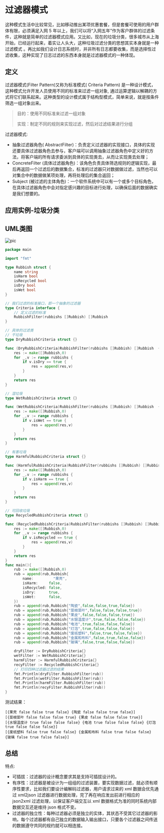 # 过滤器模式



这种模式生活中比较常见，比如移动推出某项优惠套餐，但是套餐可使用的用户群体有限，必须满足入网 5 年以上，我们可以将“入网五年”作为客户群体的过滤条件，这种就是简单的过滤器模式应用。又比如，现在的垃圾分类，很多城市从上海开始，已经运行起来，着实让人头大，这种垃圾过滤分类的思想其实本身就是一种过滤模式 。再比如我们设计日志系统时，并非所有日志都要收集，而是选择性过滤收集，这种实现了日志过滤的东西本身就是过滤器模式的一种体现。



## 定义

过滤器模式(Filter Pattern)又称为标准模式( Criteria Pattern) 是一种设计模式，这种模式允许开发人员使用不同的标准来过滤一组对象, 通过运算逻辑以解耦的方式将它们联系起来。这种类型的设计模式属于结构型模式，简单来说，就是按条件筛选一组对象出来。

> 目的：使用不同标准来过滤一组对象
>
> 实现：制定不同的规则来实现过滤，然后对过滤结果进行分组

过滤器模式:

- 抽象过滤器角色( AbstractFilter)：负责定义过滤器的实现接口，具体的实现还要具体过滤器角色去参与，客户端可以调用抽象过滤器角色中定义好的方法，将客户端的所有请求委派到具体的实现类去，从而让实现类去处理；
- ConcreteFilter (具体过滤器角色)：该角色负责具体筛选规则的逻辑实现，最后再返回一个过滤后的数据集合，标准的过滤器只对数据做过滤，当然也可以对集合中的数据做某项处理，再将处理后的集合返回；
- Subject (被过滤的主体角色)：一个软件系统中可以有一个或多个目标角色，在具体过滤器角色中会对指定感兴趣的目标进行处理，以确保后面的数据确实是我们想要的。



## 应用实例-垃圾分类

## UML类图

![pic](https://doc.shiyanlou.com/courses/1851/1240622/e3a02245960e8af90c1c43997aa8deb4-0)

```go
package main

import "fmt"

type Rubbish struct {
    name string
    isHarm bool
    isRecycled bool
    isDry bool
    isWet bool
}

// 我们过滤的标准接口，即一个抽象的过滤器
type Criteria interface {
    // 定义过滤的标准
    RubbishFilter(rubbishs []Rubbish) []Rubbish
}

// 具体的过滤类
// 干垃圾
type DryRubbishCriteria struct {}

func (DryRubbishCriteria)RubbishFilter(rubbishs []Rubbish) []Rubbish  {
    res := make([]Rubbish,0)
    for _,v := range rubbishs {
        if v.isDry == true {
            res = append(res,v)
        }
    }
    return res
}

// 湿垃圾
type WetRubbishCriteria struct {}

func (WetRubbishCriteria)RubbishFilter(rubbishs []Rubbish) []Rubbish  {
    res := make([]Rubbish,0)
    for _,v := range rubbishs {
        if v.isWet == true {
            res = append(res,v)
        }
    }
    return res
}

// 有害垃圾
type HarmfulRubbishCriteria struct {}

func (HarmfulRubbishCriteria)RubbishFilter(rubbishs []Rubbish) []Rubbish  {
    res := make([]Rubbish,0)
    for _,v := range rubbishs {
        if v.isHarm == true {
            res = append(res,v)
        }
    }
    return res
}

// 可回收垃圾
type RecycledRubbishCriteria struct {}

func (RecycledRubbishCriteria)RubbishFilter(rubbishs []Rubbish) []Rubbish  {
    res := make([]Rubbish,0)
    for _,v := range rubbishs {
        if v.isRecycled == true {
            res = append(res,v)
        }
    }
    return res
}
func main(){
    rub := make([]Rubbish,0)
    rub = append(rub,Rubbish{
        name:         "果壳",
        isHarm:     false,
        isRecycled: false,
        isDry:      true,
        isWet:      false,
    })
    rub = append(rub,Rubbish{"陶瓷",false,false,true,false})
    rub = append(rub,Rubbish{"菜根菜叶",false,false,false,true})
    rub = append(rub,Rubbish{"果皮",false,false,false,true})
    rub = append(rub,Rubbish{"水银温度计",true,false,false,false})
    rub = append(rub,Rubbish{"电池",true,false,false,false})
    rub = append(rub,Rubbish{"灯泡",true,false,false,false})
    rub = append(rub,Rubbish{"废纸塑料",false,true,false,false})
    rub = append(rub,Rubbish{"金属和布料",false,true,false,false})
    rub = append(rub,Rubbish{"玻璃",false,true,false,false})

    dryFilter := DryRubbishCriteria{}
    wetFilter := WetRubbishCriteria{}
    harmFilter := HarmfulRubbishCriteria{}
    recyFilter := RecycledRubbishCriteria{}
    // 打印四种过滤器过滤的结果
    fmt.Println(dryFilter.RubbishFilter(rub))
    fmt.Println(wetFilter.RubbishFilter(rub))
    fmt.Println(harmFilter.RubbishFilter(rub))
    fmt.Println(recyFilter.RubbishFilter(rub))
}
```

测试结果：
```
[{果壳 false false true false} {陶瓷 false false true false}]
[{菜根菜叶 false false false true} {果皮 false false false true}]
[{水银温度计 true false false false} {电池 true false false false} {灯泡 true false false false}]
[{废纸塑料 false true false false} {金属和布料 false true false false} {玻璃 false true false false}]
```

## 总结

特点:

- 可插拔：过滤器的设计概念要求其是支持可插拔设计的。
- 有序性：过滤器是被设计为一组组的过滤装置，要实现数据过滤，就必须有顺序性要求，比如我们要设计编解码过滤器，用户请求过来的 xml 数据会优先通过 xml2json 过滤器进行数据处理，完了再在响应发出前进行相应的 json2xml 过滤处理，以保证客户端交互以 xml 数据格式为准的同时系统内部数据交互还是维持 json 格式不变。
- 过滤器的独立性：每种过滤器必须是独立的实体，其状态不受其它过滤器的影响，每个过滤器都有自己独立的数据输入输出接口，只要各个过滤器之间传送的数据遵守共同的规约就可以相连接。
